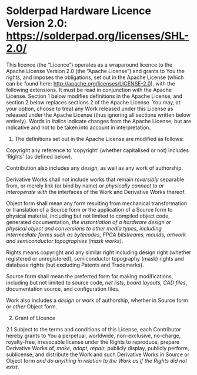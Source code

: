# Solderpad Hardware Licence Version 2.0:  https://solderpad.org/licenses/SHL-2.0/

This licence (the “Licence”) operates as a wraparound licence to the Apache License Version 2.0 (the “Apache License”) and grants to You the rights, and imposes the obligations, set out in the Apache License (which can be found here: http://apache.org/licenses/LICENSE-2.0), with the following extensions. It must be read in conjunction with the Apache License. Section 1 below modifies definitions in the Apache License, and section 2 below replaces sections 2 of the Apache License. You may, at your option, choose to treat any Work released under this License as released under the Apache License (thus ignoring all sections written below entirely). Words in _italics_ indicate changes from the Apache License, but are indicative and not to be taken into account in interpretation.

1. The definitions set out in the Apache License are modified as follows:

Copyright any reference to ‘copyright’ (whether capitalised or not) includes ‘Rights’ (as defined below).

Contribution also includes any _design_, as well as any work of authorship.

Derivative Works shall not include works that remain _reversibly_ separable from, or merely link (or bind by name) or _physically connect to or interoperate with_ the interfaces of the Work and Derivative Works thereof.

Object form shall mean any form resulting from mechanical transformation or translation of a Source form or the application of a Source form to physical material, including but not limited to compiled object code, generated documentation, _the instantiation of a hardware design or physical object and conversions to other media types, including intermediate forms such as bytecodes, FPGA bitstreams, moulds, artwork and semiconductor topographies (mask works)_.

Rights means copyright and any similar right including design right (whether registered or unregistered), semiconductor topography (mask) rights and database rights (but excluding Patents and Trademarks).

Source form shall mean the preferred form for making modifications, including but not limited to source code, _net lists, board layouts, CAD files_, documentation source, and configuration files.

Work also includes a _design_ or work of authorship, whether in Source form or _other_ Object form.

2. Grant of Licence

2.1 Subject to the terms and conditions of this License, each Contributor hereby grants to You a perpetual, worldwide, non-exclusive, no-charge, royalty-free, irrevocable license under the Rights to reproduce, prepare Derivative Works of, _make, adapt, repair_, publicly display, publicly perform, sublicense, and distribute the Work and such Derivative Works in Source or Object form _and do anything in relation to the Work as if the Rights did not exist_.